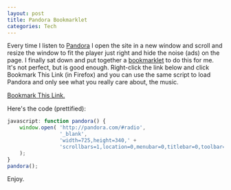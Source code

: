 ```yaml
--- 
layout: post
title: Pandora Bookmarklet
categories: Tech
---
```

Every time I listen to <a href="http://www.pandora.com/">Pandora</a> I open the site in a new window and scroll and resize the window to fit the player just right and hide the noise (ads) on the page.  I finally sat down and put together a <a href="http://en.wikipedia.org/wiki/Bookmarklet">bookmarklet</a> to do this for me.  It's not perfect, but is good enough.  Right-click the link below and click Bookmark This Link (in Firefox) and you can use the same script to load Pandora and only see what you really care about, the music.

<a href="javascript:function%20pandora(){window.open('http://pandora.com/#radio','_blank','width=725,height=340,scrollbars=1,location=0,menubar=0,titlebar=0,toolbar=0');}pandora();">Bookmark This Link.</a>

Here's the code (prettified):
``` javascript 
javascript: function pandora() {
    window.open( 'http://pandora.com/#radio',
                 '_blank',
                 'width=725,height=340,' +
                 'scrollbars=1,location=0,menubar=0,titlebar=0,toolbar=0'
    );
}
pandora();
```

Enjoy.
